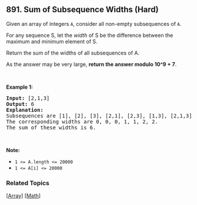 <!--|This file generated by command(leetcode description); DO NOT EDIT.    |-->
<!--+----------------------------------------------------------------------+-->
<!--|@author    Openset <openset.wang@gmail.com>                           |-->
<!--|@link      https://github.com/openset                                 |-->
<!--|@home      https://github.com/openset/leetcode                        |-->
<!--+----------------------------------------------------------------------+-->

## 891. Sum of Subsequence Widths (Hard)

<p>Given an array of integers <code>A</code>, consider all non-empty subsequences of <code>A</code>.</p>

<p>For any sequence S, let the&nbsp;<em>width</em>&nbsp;of S be the difference between the maximum and minimum element of S.</p>

<p>Return the sum of the widths of all subsequences of A.&nbsp;</p>

<p>As the answer may be very large, <strong>return the answer modulo 10^9 + 7</strong>.</p>

<div>
<p>&nbsp;</p>

<p><strong>Example 1:</strong></p>

<pre>
<strong>Input: </strong><span id="example-input-1-1">[2,1,3]</span>
<strong>Output: </strong><span id="example-output-1">6</span>
<strong>Explanation:
</strong>Subsequences are [1], [2], [3], [2,1], [2,3], [1,3], [2,1,3].
The corresponding widths are 0, 0, 0, 1, 1, 2, 2.
The sum of these widths is 6.
</pre>

<p>&nbsp;</p>

<p><strong>Note:</strong></p>

<ul>
	<li><code>1 &lt;= A.length &lt;= 20000</code></li>
	<li><code>1 &lt;= A[i] &lt;= 20000</code></li>
</ul>
</div>


### Related Topics
[[Array](https://github.com/openset/leetcode/tree/master/tag/array/README.md)] [[Math](https://github.com/openset/leetcode/tree/master/tag/math/README.md)] 